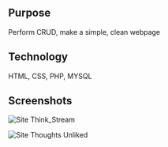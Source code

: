 ## Purpose

Perform CRUD, make a simple, clean webpage

## Technology

HTML, CSS, PHP, MYSQL

## Screenshots

![Site Think_Stream](https://i.imgur.com/2O3Nwuu.png)

![Site Thoughts Unliked](http://i.imgur.com/crmdUz8.png)



